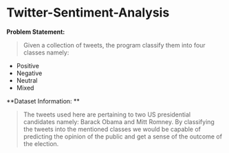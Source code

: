 # Twitter-Sentiment-Analysis
**Problem Statement:** 

>Given a collection of tweets, the program classify them into four classes namely:
- Positive
- Negative
- Neutral
- Mixed

**Dataset Information: **

>The tweets used here are pertaining to two US presidential candidates namely: Barack Obama and Mitt Romney. By classifying the tweets into the mentioned classes we would be capable of predicting the opinion of the public and get a sense of the outcome of the election.
